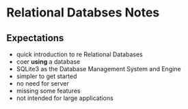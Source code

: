 # Relational Databses Notes

## Expectations

- quick introduction to re Relational Databases
- coer **using** a database
- SQLite3 as the Database Management System and Engine
- simpler to get started
- no need for server
- missing some features
- not intended for large applications
